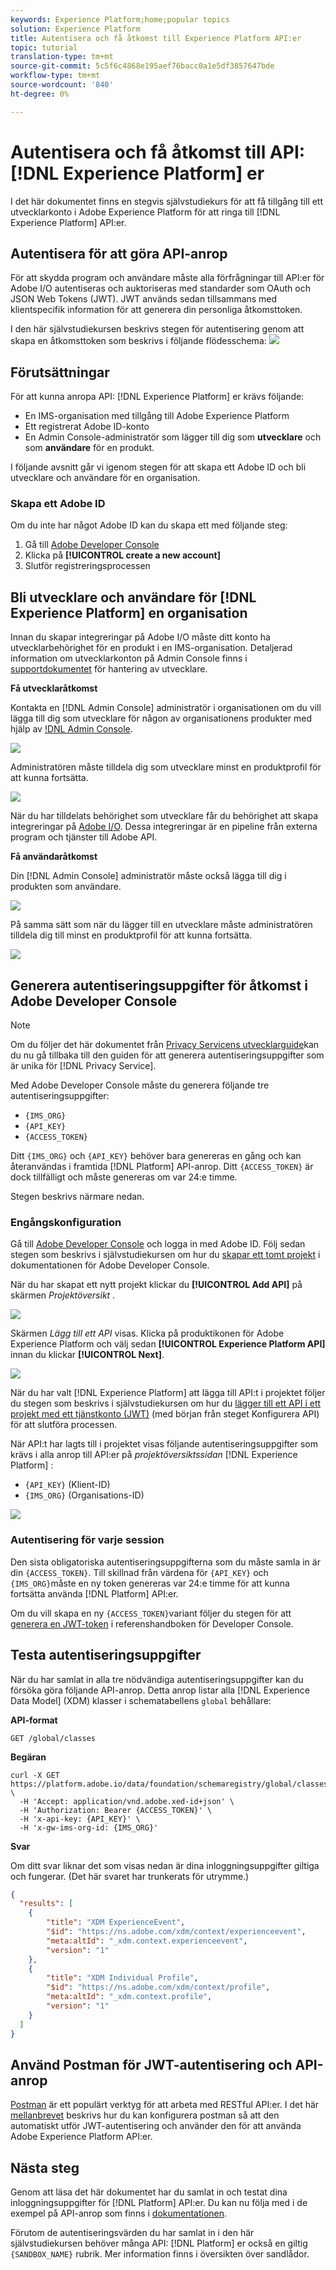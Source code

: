 ```yaml
---
keywords: Experience Platform;home;popular topics
solution: Experience Platform
title: Autentisera och få åtkomst till Experience Platform API:er
topic: tutorial
translation-type: tm+mt
source-git-commit: 5c5f6c4868e195aef76bacc0a1e5df3857647bde
workflow-type: tm+mt
source-wordcount: '840'
ht-degree: 0%

---
```



# Autentisera och få åtkomst till API: [!DNL Experience Platform] er

I det här dokumentet finns en stegvis självstudiekurs för att få tillgång till ett utvecklarkonto i Adobe Experience Platform för att ringa till [!DNL Experience Platform] API:er.

## Autentisera för att göra API-anrop

För att skydda program och användare måste alla förfrågningar till API:er för Adobe I/O autentiseras och auktoriseras med standarder som OAuth och JSON Web Tokens (JWT). JWT används sedan tillsammans med klientspecifik information för att generera din personliga åtkomsttoken.

I den här självstudiekursen beskrivs stegen för autentisering genom att skapa en åtkomsttoken som beskrivs i följande flödesschema:
![](images/authentication/authentication-flowchart.png)

## Förutsättningar

För att kunna anropa API: [!DNL Experience Platform] er krävs följande:

* En IMS-organisation med tillgång till Adobe Experience Platform
* Ett registrerat Adobe ID-konto
* En Admin Console-administratör som lägger till dig som **utvecklare** och som **användare** för en produkt.

I följande avsnitt går vi igenom stegen för att skapa ett Adobe ID och bli utvecklare och användare för en organisation.

### Skapa ett Adobe ID

Om du inte har något Adobe ID kan du skapa ett med följande steg:

1. Gå till [Adobe Developer Console](https://console.adobe.io)
2. Klicka på **[!UICONTROL create a new account]**
3. Slutför registreringsprocessen

## Bli utvecklare och användare för [!DNL Experience Platform] en organisation

Innan du skapar integreringar på Adobe I/O måste ditt konto ha utvecklarbehörighet för en produkt i en IMS-organisation. Detaljerad information om utvecklarkonton på Admin Console finns i [supportdokumentet](https://helpx.adobe.com/enterprise/using/manage-developers.html) för hantering av utvecklare.

**Få utvecklaråtkomst**

Kontakta en [!DNL Admin Console] administratör i organisationen om du vill lägga till dig som utvecklare för någon av organisationens produkter med hjälp av [!DNL Admin Console](https://adminconsole.adobe.com/).

![](images/authentication/assign-developer.png)

Administratören måste tilldela dig som utvecklare minst en produktprofil för att kunna fortsätta.

![](images/authentication/add-developer.png)

När du har tilldelats behörighet som utvecklare får du behörighet att skapa integreringar på [Adobe I/O](https://www.adobe.com/go/devs_console_ui). Dessa integreringar är en pipeline från externa program och tjänster till Adobe API.

**Få användaråtkomst**

Din [!DNL Admin Console] administratör måste också lägga till dig i produkten som användare.

![](images/authentication/assign-users.png)

På samma sätt som när du lägger till en utvecklare måste administratören tilldela dig till minst en produktprofil för att kunna fortsätta.

![](images/authentication/assign-user-details.png)

## Generera autentiseringsuppgifter för åtkomst i Adobe Developer Console

>[!NOTE]
>
>Om du följer det här dokumentet från [Privacy Servicens utvecklarguide](../privacy-service/api/getting-started.md)kan du nu gå tillbaka till den guiden för att generera autentiseringsuppgifter som är unika för [!DNL Privacy Service].

Med Adobe Developer Console måste du generera följande tre autentiseringsuppgifter:

* `{IMS_ORG}`
* `{API_KEY}`
* `{ACCESS_TOKEN}`

Ditt `{IMS_ORG}` och `{API_KEY}` behöver bara genereras en gång och kan återanvändas i framtida [!DNL Platform] API-anrop. Ditt `{ACCESS_TOKEN}` är dock tillfälligt och måste genereras om var 24:e timme.

Stegen beskrivs närmare nedan.

### Engångskonfiguration

Gå till [Adobe Developer Console](https://www.adobe.com/go/devs_console_ui) och logga in med Adobe ID. Följ sedan stegen som beskrivs i självstudiekursen om hur du [skapar ett tomt projekt](https://www.adobe.io/apis/experienceplatform/console/docs.html#!AdobeDocs/adobeio-console/master/projects-empty.md) i dokumentationen för Adobe Developer Console.

När du har skapat ett nytt projekt klickar du **[!UICONTROL Add API]** på skärmen _Projektöversikt_ .

![](images/authentication/add-api-button.png)

Skärmen _Lägg till ett API_ visas. Klicka på produktikonen för Adobe Experience Platform och välj sedan **[!UICONTROL Experience Platform API]** innan du klickar **[!UICONTROL Next]**.

![](images/authentication/add-platform-api.png)

När du har valt [!DNL Experience Platform] att lägga till API:t i projektet följer du stegen som beskrivs i självstudiekursen om hur du [lägger till ett API i ett projekt med ett tjänstkonto (JWT)](https://www.adobe.io/apis/experienceplatform/console/docs.html#!AdobeDocs/adobeio-console/master/services-add-api-jwt.md) (med början från steget Konfigurera API) för att slutföra processen.

När API:t har lagts till i projektet visas följande autentiseringsuppgifter som krävs i alla anrop till API:er på _projektöversiktssidan_ [!DNL Experience Platform] :

* `{API_KEY}` (Klient-ID)
* `{IMS_ORG}` (Organisations-ID)

![](./images/authentication/api-key-ims-org.png)

### Autentisering för varje session

Den sista obligatoriska autentiseringsuppgifterna som du måste samla in är din `{ACCESS_TOKEN}`. Till skillnad från värdena för `{API_KEY}` och `{IMS_ORG}`måste en ny token genereras var 24:e timme för att kunna fortsätta använda [!DNL Platform] API:er.

Om du vill skapa en ny `{ACCESS_TOKEN}`variant följer du stegen för att [generera en JWT-token](https://www.adobe.io/apis/experienceplatform/console/docs.html#!AdobeDocs/adobeio-console/master/credentials.md) i referenshandboken för Developer Console.

## Testa autentiseringsuppgifter

När du har samlat in alla tre nödvändiga autentiseringsuppgifter kan du försöka göra följande API-anrop. Detta anrop listar alla [!DNL Experience Data Model] (XDM) klasser i schematabellens `global` behållare:

**API-format**

```http
GET /global/classes
```

**Begäran**

```SHELL
curl -X GET https://platform.adobe.io/data/foundation/schemaregistry/global/classes \
  -H 'Accept: application/vnd.adobe.xed-id+json' \
  -H 'Authorization: Bearer {ACCESS_TOKEN}' \
  -H 'x-api-key: {API_KEY}' \
  -H 'x-gw-ims-org-id: {IMS_ORG}'
```

**Svar**

Om ditt svar liknar det som visas nedan är dina inloggningsuppgifter giltiga och fungerar. (Det här svaret har trunkerats för utrymme.)

```JSON
{
  "results": [
    {
        "title": "XDM ExperienceEvent",
        "$id": "https://ns.adobe.com/xdm/context/experienceevent",
        "meta:altId": "_xdm.context.experienceevent",
        "version": "1"
    },
    {
        "title": "XDM Individual Profile",
        "$id": "https://ns.adobe.com/xdm/context/profile",
        "meta:altId": "_xdm.context.profile",
        "version": "1"
    }
  ]
}
```

## Använd Postman för JWT-autentisering och API-anrop

[Postman](https://www.getpostman.com/) är ett populärt verktyg för att arbeta med RESTful API:er. I det här [mellanbrevet](https://medium.com/adobetech/using-postman-for-jwt-authentication-on-adobe-i-o-7573428ffe7f) beskrivs hur du kan konfigurera postman så att den automatiskt utför JWT-autentisering och använder den för att använda Adobe Experience Platform API:er.

## Nästa steg

Genom att läsa det här dokumentet har du samlat in och testat dina inloggningsuppgifter för [!DNL Platform] API:er. Du kan nu följa med i de exempel på API-anrop som finns i [dokumentationen](../landing/documentation/overview.md).

Förutom de autentiseringsvärden du har samlat in i den här självstudiekursen behöver många API: [!DNL Platform] er också en giltig `{SANDBOX_NAME}` rubrik. Mer information finns i översikten över [](../sandboxes/home.md) sandlådor.